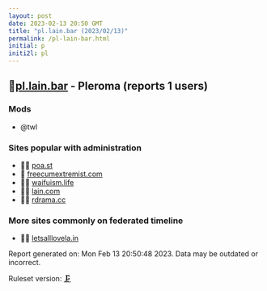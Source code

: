 ```yaml
---
layout: post
date: 2023-02-13 20:50 GMT
title: "pl.lain.bar (2023/02/13)"
permalink: /pl-lain-bar.html
initial: p
initi2l: pl
---
```


## 🦝[pl.lain.bar](https://pl.lain.bar) - Pleroma (reports 1 users)

### Mods
 * @twl

### Sites popular with administration

* 🦝🧸 [poa.st](/poa-st.html)
* 🦝 [freecumextremist.com](/freecumextremist-com.html)
* 🦝🧸 [waifuism.life](/waifuism-life.html)
* 🦝🧸 [lain.com](/lain-com.html)
* 🦝🧸 [rdrama.cc](/rdrama-cc.html)

### More sites commonly on federated timeline

* 🦝🧸 [letsalllovela.in](/letsalllovela-in.html)

Report generated on: Mon Feb 13 20:50:48 2023. Data may be outdated or incorrect.

Ruleset version: [🗜](/version-clamp)
